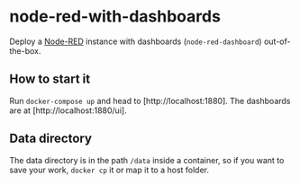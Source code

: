 # node-red-with-dashboards

Deploy a [Node-RED](https://nodered.org/) instance with dashboards (`node-red-dashboard`) out-of-the-box.

## How to start it

Run `docker-compose up` and head to [http://localhost:1880]. The dashboards are at [http://localhost:1880/ui].


## Data directory

The data directory is in the path `/data` inside a container, so if you want to save your work, `docker cp` it or map it to a host folder.
